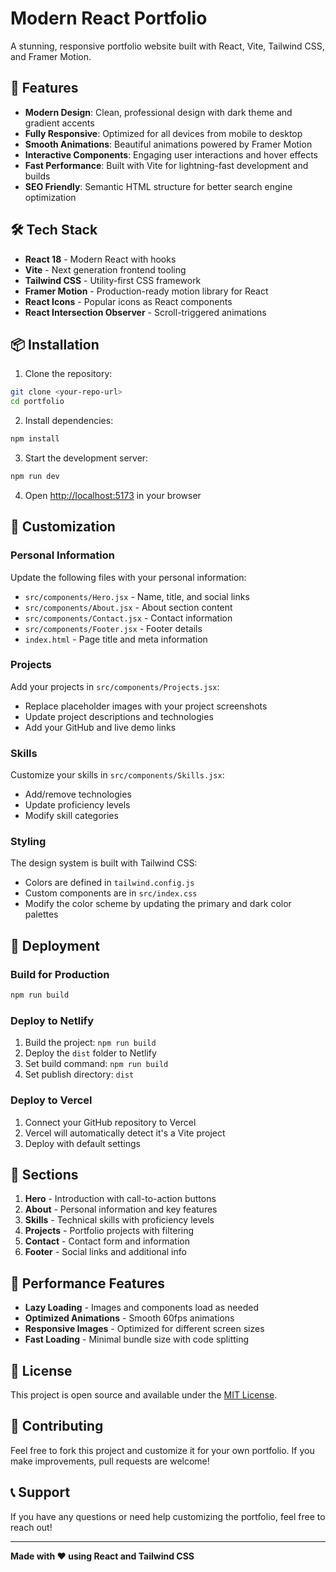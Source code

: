 # Modern React Portfolio

A stunning, responsive portfolio website built with React, Vite, Tailwind CSS, and Framer Motion.

## 🚀 Features

- **Modern Design**: Clean, professional design with dark theme and gradient accents
- **Fully Responsive**: Optimized for all devices from mobile to desktop
- **Smooth Animations**: Beautiful animations powered by Framer Motion
- **Interactive Components**: Engaging user interactions and hover effects
- **Fast Performance**: Built with Vite for lightning-fast development and builds
- **SEO Friendly**: Semantic HTML structure for better search engine optimization

## 🛠️ Tech Stack

- **React 18** - Modern React with hooks
- **Vite** - Next generation frontend tooling
- **Tailwind CSS** - Utility-first CSS framework
- **Framer Motion** - Production-ready motion library for React
- **React Icons** - Popular icons as React components
- **React Intersection Observer** - Scroll-triggered animations

## 📦 Installation

1. Clone the repository:
```bash
git clone <your-repo-url>
cd portfolio
```

2. Install dependencies:
```bash
npm install
```

3. Start the development server:
```bash
npm run dev
```

4. Open [http://localhost:5173](http://localhost:5173) in your browser

## 🎨 Customization

### Personal Information
Update the following files with your personal information:
- `src/components/Hero.jsx` - Name, title, and social links
- `src/components/About.jsx` - About section content
- `src/components/Contact.jsx` - Contact information
- `src/components/Footer.jsx` - Footer details
- `index.html` - Page title and meta information

### Projects
Add your projects in `src/components/Projects.jsx`:
- Replace placeholder images with your project screenshots
- Update project descriptions and technologies
- Add your GitHub and live demo links

### Skills
Customize your skills in `src/components/Skills.jsx`:
- Add/remove technologies
- Update proficiency levels
- Modify skill categories

### Styling
The design system is built with Tailwind CSS:
- Colors are defined in `tailwind.config.js`
- Custom components are in `src/index.css`
- Modify the color scheme by updating the primary and dark color palettes

## 🚀 Deployment

### Build for Production
```bash
npm run build
```

### Deploy to Netlify
1. Build the project: `npm run build`
2. Deploy the `dist` folder to Netlify
3. Set build command: `npm run build`
4. Set publish directory: `dist`

### Deploy to Vercel
1. Connect your GitHub repository to Vercel
2. Vercel will automatically detect it's a Vite project
3. Deploy with default settings

## 📱 Sections

1. **Hero** - Introduction with call-to-action buttons
2. **About** - Personal information and key features
3. **Skills** - Technical skills with proficiency levels
4. **Projects** - Portfolio projects with filtering
5. **Contact** - Contact form and information
6. **Footer** - Social links and additional info

## 🎯 Performance Features

- **Lazy Loading** - Images and components load as needed
- **Optimized Animations** - Smooth 60fps animations
- **Responsive Images** - Optimized for different screen sizes
- **Fast Loading** - Minimal bundle size with code splitting

## 📄 License

This project is open source and available under the [MIT License](LICENSE).

## 🤝 Contributing

Feel free to fork this project and customize it for your own portfolio. If you make improvements, pull requests are welcome!

## 📞 Support

If you have any questions or need help customizing the portfolio, feel free to reach out!

---

**Made with ❤️ using React and Tailwind CSS**
